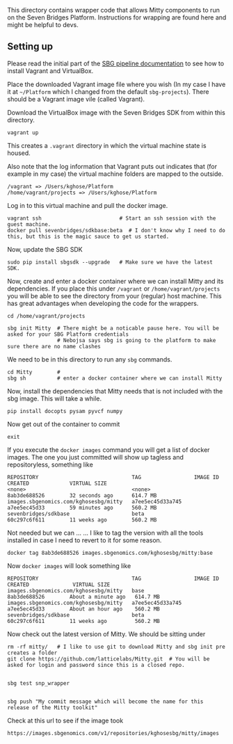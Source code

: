 This directory contains wrapper code that allows Mitty components to run on the Seven Bridges Platform. Instructions
for wrapping are found here and might be helpful to devs.

Setting up
----------
Please read the initial part of the [SBG pipeline documentation][sbgreadme] to see how to install Vagrant and
VirtualBox.

[sbgreadme]: http://pythonhosted.org/sbgsdk/tutorial.html

Place the downloaded Vagrant image file where you wish (In my case I have it at `~/Platform` which I changed from the
default `sbg-projects`). There should be a Vagrant image vile (called Vagrant).


Download the VirtualBox image with the Seven Bridges SDK from within this directory.

    vagrant up

This creates a `.vagrant` directory in which the virtual machine state is housed.

Also note that the log information that Vagrant puts out indicates that (for example in my case) the virtual machine
folders are mapped to the outside.

    /vagrant => /Users/kghose/Platform
    /home/vagrant/projects => /Users/kghose/Platform

Log in to this virtual machine and pull the docker image.

    vagrant ssh                         # Start an ssh session with the guest machine.
    docker pull sevenbridges/sdkbase:beta  # I don't know why I need to do this, but this is the magic sauce to get us started.

Now, update the SBG SDK

    sudo pip install sbgsdk --upgrade   # Make sure we have the latest SDK.


Now, create and enter a docker container where we can install Mitty and its dependencies. If you place this under
`/vagrant` or `/home/vagrant/projects` you will be able to see the directory from your (regular) host machine. This
has great advantages when developing the code for the wrappers.

    cd /home/vagrant/projects

    sbg init Mitty  # There might be a noticable pause here. You will be asked for your SBG Platform credentials
                    # Nebojsa says sbg is going to the platform to make sure there are no name clashes

We need to be in this directory to run any `sbg` commands.

    cd Mitty        #
    sbg sh          # enter a docker container where we can install Mitty

Now, install the dependencies that Mitty needs that is not included with the sbg image. This will take a while.

    pip install docopts pysam pyvcf numpy

Now get out of the container to commit

    exit

If you execute the `docker images` command you will get a list of docker images. The one you just committed will show up
tagless and repositoryless, something like

    REPOSITORY                              TAG                 IMAGE ID            CREATED             VIRTUAL SIZE
    <none>                                  <none>              8ab3de688526        32 seconds ago      614.7 MB
    images.sbgenomics.com/kghosesbg/mitty   a7ee5ec45d33a745    a7ee5ec45d33        59 minutes ago      560.2 MB
    sevenbridges/sdkbase                    beta                60c297c6f611        11 weeks ago        560.2 MB


Not needed but we can ...
... I like to tag the version with all the tools installed in case I need to revert to it for some reason.

    docker tag 8ab3de688526 images.sbgenomics.com/kghosesbg/mitty:base

Now `docker images` will look something like

    REPOSITORY                              TAG                 IMAGE ID            CREATED              VIRTUAL SIZE
    images.sbgenomics.com/kghosesbg/mitty   base                8ab3de688526        About a minute ago   614.7 MB
    images.sbgenomics.com/kghosesbg/mitty   a7ee5ec45d33a745    a7ee5ec45d33        About an hour ago    560.2 MB
    sevenbridges/sdkbase                    beta                60c297c6f611        11 weeks ago         560.2 MB

Now check out the latest version of Mitty. We should be sitting under

    rm -rf mitty/   # I like to use git to download Mitty and sbg init pre creates a folder
    git clone https://github.com/latticelabs/Mitty.git  # You will be asked for login and password since this is a closed repo.


    sbg test snp_wrapper


    sbg push "My commit message which will become the name for this release of the Mitty toolkit"


Check at this url to see if the image took

    https://images.sbgenomics.com/v1/repositories/kghosesbg/mitty/images

